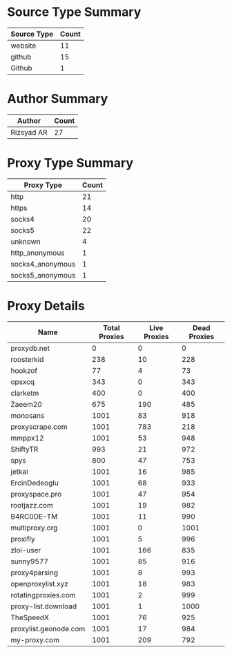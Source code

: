 # Source Type Summary

| Source Type | Count |
|-------------|-------|
| website | 11 |
| github | 15 |
| Github | 1 |


# Author Summary

| Author | Count |
|--------|-------|
| Rizsyad AR | 27 |


# Proxy Type Summary

| Proxy Type | Count |
|------------|-------|
| http | 21 |
| https | 14 |
| socks4 | 20 |
| socks5 | 22 |
| unknown | 4 |
| http_anonymous | 1 |
| socks4_anonymous | 1 |
| socks5_anonymous | 1 |


# Proxy Details

| Name | Total Proxies | Live Proxies | Dead Proxies |
|------|---------------|--------------|---------------|
| proxydb.net | 0 | 0 | 0 |
| roosterkid | 238 | 10 | 228 |
| hookzof | 77 | 4 | 73 |
| opsxcq | 343 | 0 | 343 |
| clarketm | 400 | 0 | 400 |
| Zaeem20 | 675 | 190 | 485 |
| monosans | 1001 | 83 | 918 |
| proxyscrape.com | 1001 | 783 | 218 |
| mmppx12 | 1001 | 53 | 948 |
| ShiftyTR | 993 | 21 | 972 |
| spys | 800 | 47 | 753 |
| jetkai | 1001 | 16 | 985 |
| ErcinDedeoglu | 1001 | 68 | 933 |
| proxyspace.pro | 1001 | 47 | 954 |
| rootjazz.com | 1001 | 19 | 982 |
| B4RC0DE-TM | 1001 | 11 | 990 |
| multiproxy.org | 1001 | 0 | 1001 |
| proxifly | 1001 | 5 | 996 |
| zloi-user | 1001 | 166 | 835 |
| sunny9577 | 1001 | 85 | 916 |
| proxy4parsing | 1001 | 8 | 993 |
| openproxylist.xyz | 1001 | 18 | 983 |
| rotatingproxies.com | 1001 | 2 | 999 |
| proxy-list.download | 1001 | 1 | 1000 |
| TheSpeedX | 1001 | 76 | 925 |
| proxylist.geonode.com | 1001 | 17 | 984 |
| my-proxy.com | 1001 | 209 | 792 |
